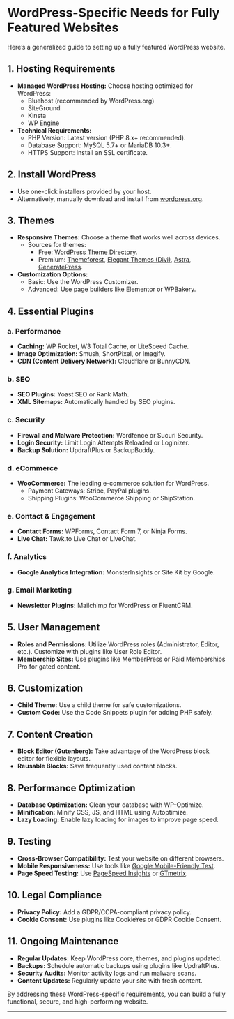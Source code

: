 # WordPress-Specific Needs for Fully Featured Websites

Here’s a generalized guide to setting up a fully featured WordPress website.

## 1. Hosting Requirements
- **Managed WordPress Hosting:** Choose hosting optimized for WordPress:
  - Bluehost (recommended by WordPress.org)
  - SiteGround
  - Kinsta
  - WP Engine
- **Technical Requirements:**
  - PHP Version: Latest version (PHP 8.x+ recommended).
  - Database Support: MySQL 5.7+ or MariaDB 10.3+.
  - HTTPS Support: Install an SSL certificate.

## 2. Install WordPress
- Use one-click installers provided by your host.
- Alternatively, manually download and install from [wordpress.org](https://wordpress.org/download/).

## 3. Themes
- **Responsive Themes:** Choose a theme that works well across devices.
  - Sources for themes:
    - Free: [WordPress Theme Directory](https://wordpress.org/themes/).
    - Premium: [Themeforest](https://themeforest.net/), [Elegant Themes (Divi)](https://www.elegantthemes.com/), [Astra](https://wpastra.com/), [GeneratePress](https://generatepress.com/).
- **Customization Options:**
  - Basic: Use the WordPress Customizer.
  - Advanced: Use page builders like Elementor or WPBakery.

## 4. Essential Plugins
### a. Performance
- **Caching:** WP Rocket, W3 Total Cache, or LiteSpeed Cache.
- **Image Optimization:** Smush, ShortPixel, or Imagify.
- **CDN (Content Delivery Network):** Cloudflare or BunnyCDN.

### b. SEO
- **SEO Plugins:** Yoast SEO or Rank Math.
- **XML Sitemaps:** Automatically handled by SEO plugins.

### c. Security
- **Firewall and Malware Protection:** Wordfence or Sucuri Security.
- **Login Security:** Limit Login Attempts Reloaded or Loginizer.
- **Backup Solution:** UpdraftPlus or BackupBuddy.

### d. eCommerce
- **WooCommerce:** The leading e-commerce solution for WordPress.
  - Payment Gateways: Stripe, PayPal plugins.
  - Shipping Plugins: WooCommerce Shipping or ShipStation.

### e. Contact & Engagement
- **Contact Forms:** WPForms, Contact Form 7, or Ninja Forms.
- **Live Chat:** Tawk.to Live Chat or LiveChat.

### f. Analytics
- **Google Analytics Integration:** MonsterInsights or Site Kit by Google.

### g. Email Marketing
- **Newsletter Plugins:** Mailchimp for WordPress or FluentCRM.

## 5. User Management
- **Roles and Permissions:** Utilize WordPress roles (Administrator, Editor, etc.). Customize with plugins like User Role Editor.
- **Membership Sites:** Use plugins like MemberPress or Paid Memberships Pro for gated content.

## 6. Customization
- **Child Theme:** Use a child theme for safe customizations.
- **Custom Code:** Use the Code Snippets plugin for adding PHP safely.

## 7. Content Creation
- **Block Editor (Gutenberg):** Take advantage of the WordPress block editor for flexible layouts.
- **Reusable Blocks:** Save frequently used content blocks.

## 8. Performance Optimization
- **Database Optimization:** Clean your database with WP-Optimize.
- **Minification:** Minify CSS, JS, and HTML using Autoptimize.
- **Lazy Loading:** Enable lazy loading for images to improve page speed.

## 9. Testing
- **Cross-Browser Compatibility:** Test your website on different browsers.
- **Mobile Responsiveness:** Use tools like [Google Mobile-Friendly Test](https://search.google.com/test/mobile-friendly).
- **Page Speed Testing:** Use [PageSpeed Insights](https://pagespeed.web.dev/) or [GTmetrix](https://gtmetrix.com).

## 10. Legal Compliance
- **Privacy Policy:** Add a GDPR/CCPA-compliant privacy policy.
- **Cookie Consent:** Use plugins like CookieYes or GDPR Cookie Consent.

## 11. Ongoing Maintenance
- **Regular Updates:** Keep WordPress core, themes, and plugins updated.
- **Backups:** Schedule automatic backups using plugins like UpdraftPlus.
- **Security Audits:** Monitor activity logs and run malware scans.
- **Content Updates:** Regularly update your site with fresh content.

By addressing these WordPress-specific requirements, you can build a fully functional, secure, and high-performing website.

___